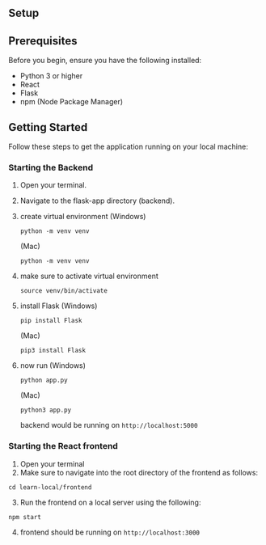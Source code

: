 ## Setup

## Prerequisites

Before you begin, ensure you have the following installed:
- Python 3 or higher
- React
- Flask 
- npm (Node Package Manager)

## Getting Started

Follow these steps to get the application running on your local machine:

### Starting the Backend

1. Open your terminal.
2. Navigate to the flask-app directory (backend).
3. create virtual environment
   (Windows)
   ```
   python -m venv venv
   ```
   (Mac)
   ```
   python -m venv venv
   ```
4. make sure to activate virtual environment
   ```
   source venv/bin/activate
   ```
5. install Flask
   (Windows)
   ```
   pip install Flask
   ```
   (Mac)
   ```
   pip3 install Flask
   ```
6. now run
   (Windows)
   ```
   python app.py
   ```
   (Mac)
   ```
   python3 app.py
   ```
   
   backend would be running on `http://localhost:5000`
   


### Starting the React frontend

1. Open your terminal
2. Make sure to navigate into the root directory of the frontend as follows:
```
cd learn-local/frontend
```

3. Run the frontend on a local server using the following:
```
npm start
```
4. frontend should be running on `http://localhost:3000`

